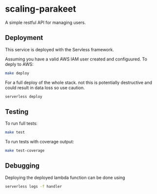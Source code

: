 # scaling-parakeet

A simple restful API for managing users.

## Deployment

This service is deployed with the Servless framework.

Assuming you have a valid AWS IAM user created and configuured. To deply to AWS:

```bash
make deploy
```

For a full deploy of the whole stack. not this is potentially destructive and could result in data loss so use caution. 

```bash
serverless deploy
```


## Testing

To run full tests:

```bash
make test
```

To run tests with coverage output:

```bash
make test-coverage
```

## Debugging

Deploying the deployed lambda function can be done using

```bash
serverless logs -f handler
```
